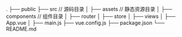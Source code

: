 .
├── public
├── src                                 // 源码目录
│   ├── assets                          // 静态资源目录
│   ├── components                      // 组件目录
│   ├── router
│   ├── store
│   ├── views
│   ├── App.vue
│   ├── main.js
├── vue.config.js
├── package.json
└── README.md

